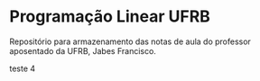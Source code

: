 # Programação Linear UFRB

Repositório para armazenamento das notas de aula do professor aposentado da UFRB, Jabes Francisco.

teste 4